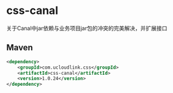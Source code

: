 # css-canal
关于Canal中jar依赖与业务项目jar包的冲突的完美解决，并扩展接口

## Maven

```xml
<dependency>
    <groupId>com.ucloudlink.css</groupId>
    <artifactId>css-canal</artifactId>
    <version>1.0.24</version>
</dependency>
```
